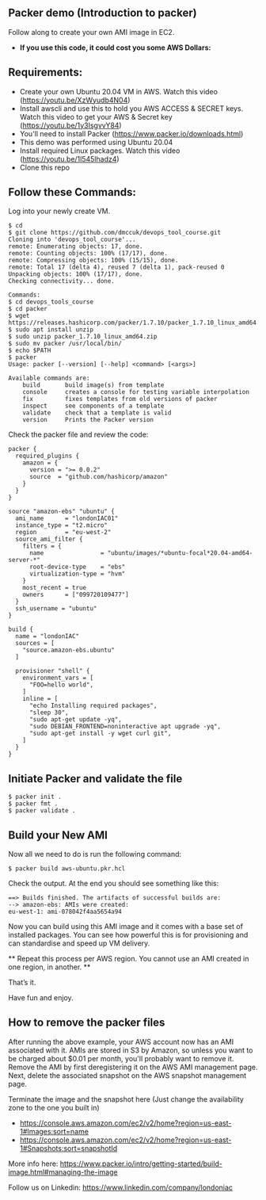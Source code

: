 ## Packer demo (Introduction to packer)

Follow along to create your own AMI image in EC2.

 * **If you use this code, it could cost you some AWS Dollars:**
 
 ## Requirements:

 * Create your own Ubuntu 20.04 VM in AWS. Watch this video (https://youtu.be/XzWyudb4N04)
 * Install awscli and use this to hold you AWS ACCESS & SECRET keys. Watch this video to get your AWS & Secret key (https://youtu.be/1y3IsgvvY84)
 * You'll need to install Packer (https://www.packer.io/downloads.html)
 * This demo was performed using Ubuntu 20.04
 * Install required Linux packages. Watch this video (https://youtu.be/1l545lhadz4)
 * Clone this repo

## Follow these Commands:
Log into your newly create VM.

````
$ cd
$ git clone https://github.com/dmccuk/devops_tool_course.git
Cloning into 'devops_tool_course'...
remote: Enumerating objects: 17, done.
remote: Counting objects: 100% (17/17), done.
remote: Compressing objects: 100% (15/15), done.
remote: Total 17 (delta 4), reused 7 (delta 1), pack-reused 0
Unpacking objects: 100% (17/17), done.
Checking connectivity... done.

Commands:
$ cd devops_tools_course
$ cd packer
$ wget https://releases.hashicorp.com/packer/1.7.10/packer_1.7.10_linux_amd64.zip
$ sudo apt install unzip
$ sudo unzip packer_1.7.10_linux_amd64.zip
$ sudo mv packer /usr/local/bin/
$ echo $PATH
$ packer
Usage: packer [--version] [--help] <command> [<args>]

Available commands are:
    build       build image(s) from template
    console     creates a console for testing variable interpolation
    fix         fixes templates from old versions of packer
    inspect     see components of a template
    validate    check that a template is valid
    version     Prints the Packer version

````

Check the packer file and review the code:

````
packer {
  required_plugins {
    amazon = {
      version = ">= 0.0.2"
      source  = "github.com/hashicorp/amazon"
    }
  }
}

source "amazon-ebs" "ubuntu" {
  ami_name      = "londonIAC01"
  instance_type = "t2.micro"
  region        = "eu-west-2"
  source_ami_filter {
    filters = {
      name                = "ubuntu/images/*ubuntu-focal*20.04-amd64-server-*"
      root-device-type    = "ebs"
      virtualization-type = "hvm"
    }
    most_recent = true
    owners      = ["099720109477"]
  }
  ssh_username = "ubuntu"
}

build {
  name = "londonIAC"
  sources = [
    "source.amazon-ebs.ubuntu"
  ]

  provisioner "shell" {
    environment_vars = [
      "FOO=hello world",
    ]
    inline = [
      "echo Installing required packages",
      "sleep 30",
      "sudo apt-get update -yq",
      "sudo DEBIAN_FRONTEND=noninteractive apt upgrade -yq",
      "sudo apt-get install -y wget curl git",
    ]
  }
}

````

## Initiate Packer and validate the file

````
$ packer init .
$ packer fmt .
$ packer validate .

````

## Build your New AMI

Now all we need to do is run the following command:

````
$ packer build aws-ubuntu.pkr.hcl
````

Check the output. At the end you should see something like this:

````
==> Builds finished. The artifacts of successful builds are:
--> amazon-ebs: AMIs were created:
eu-west-1: ami-078042f4aa5654a94
````

Now you can build using this AMI image and it comes with a base set of installed packages. You can see how powerful this is for provisioning and can standardise and speed up VM delivery.

** Repeat this process per AWS region. You cannot use an AMI created in one region, in another. **

That’s it.

Have fun and enjoy.

## How to remove the packer files

After running the above example, your AWS account now has an AMI associated with it. AMIs are stored in S3 by Amazon, so unless you want to be charged about $0.01 per month, you'll probably want to remove it. Remove the AMI by first deregistering it on the AWS AMI management page. Next, delete the associated snapshot on the AWS snapshot management page.

Terminate the image and the snapshot here (Just change the availability zone to the one you built in)
  * https://console.aws.amazon.com/ec2/v2/home?region=us-east-1#Images:sort=name
  * https://console.aws.amazon.com/ec2/v2/home?region=us-east-1#Snapshots:sort=snapshotId
  
More info here:
https://www.packer.io/intro/getting-started/build-image.html#managing-the-image


Follow us on Linkedin:
https://www.linkedin.com/company/londoniac
